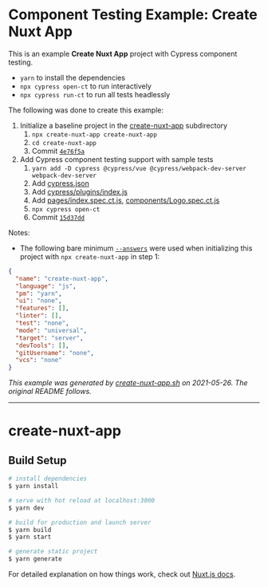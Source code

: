 # Component Testing Example: Create Nuxt App

This is an example **Create Nuxt App** project with Cypress component testing.

- `yarn` to install the dependencies
- `npx cypress open-ct` to run interactively
- `npx cypress run-ct` to run all tests headlessly

The following was done to create this example:

1. Initialize a baseline project in the [create-nuxt-app](.) subdirectory
   1. `npx create-nuxt-app create-nuxt-app`
   2. `cd create-nuxt-app`
   3. Commit [`4e76f5a`](https://github.com/cypress-io/cypress-component-testing-examples//commit/4e76f5a099a3780209e787a89d41b039e00bf979)
2. Add Cypress component testing support with sample tests
   1. `yarn add -D cypress @cypress/vue @cypress/webpack-dev-server webpack-dev-server`
   2. Add [cypress.json](cypress.json)
   3. Add [cypress/plugins/index.js](cypress/plugins/index.js)
   4. Add [pages/index.spec.ct.js](pages/index.spec.ct.js), [components/Logo.spec.ct.js](components/Logo.spec.ct.js)
   5. `npx cypress open-ct`
   6. Commit [`15d37dd`](https://github.com/cypress-io/cypress-component-testing-examples//commit/15d37dda76546842708368414c5bb854cdc6c978)

Notes:

- The following bare minimum [`--answers`](https://github.com/nuxt/create-nuxt-app/blob/master/packages/create-nuxt-app/lib/prompts.js) were used when initializing this project with `npx create-nuxt-app` in step 1:

```json
{
  "name": "create-nuxt-app",
  "language": "js",
  "pm": "yarn",
  "ui": "none",
  "features": [],
  "linter": [],
  "test": "none",
  "mode": "universal",
  "target": "server",
  "devTools": [],
  "gitUsername": "none",
  "vcs": "none"
}
```

_This example was generated by [create-nuxt-app.sh](https://github.com/cypress-io/cypress-component-testing-examples//blob/scripts/create-nuxt-app.sh) on 2021-05-26. The original README follows._

---

# create-nuxt-app

## Build Setup

```bash
# install dependencies
$ yarn install

# serve with hot reload at localhost:3000
$ yarn dev

# build for production and launch server
$ yarn build
$ yarn start

# generate static project
$ yarn generate
```

For detailed explanation on how things work, check out [Nuxt.js docs](https://nuxtjs.org).
